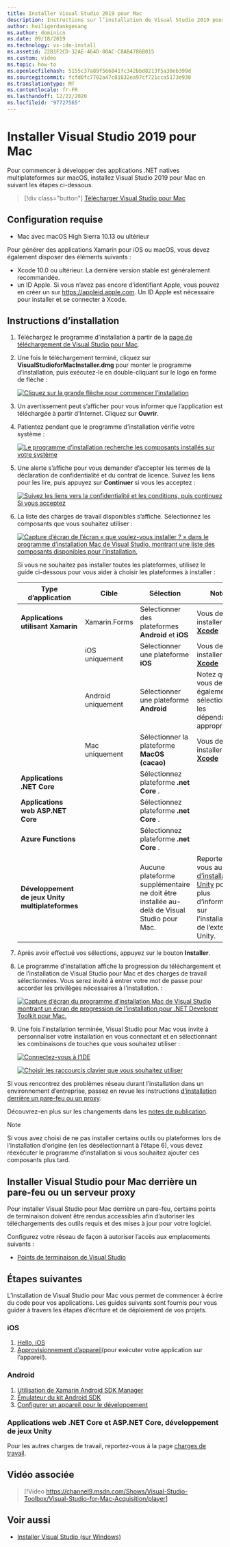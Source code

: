 ```yaml
---
title: Installer Visual Studio 2019 pour Mac
description: Instructions sur l’installation de Visual Studio 2019 pour Mac et des composants supplémentaires nécessaires pour le développement multiplateforme.
author: heiligerdankgesang
ms.author: dominicn
ms.date: 09/18/2019
ms.technology: vs-ide-install
ms.assetid: 22B1F2CD-32AE-464D-80AC-C8AB4786B015
ms.custom: video
ms.topic: how-to
ms.openlocfilehash: 5155c37a89f566841fc342bbd8213f5a38eb399d
ms.sourcegitcommit: fcfd0fc7702a47c81832ea97cf721cca5173e930
ms.translationtype: MT
ms.contentlocale: fr-FR
ms.lasthandoff: 12/22/2020
ms.locfileid: "97727565"
---
```

# <a name="install-visual-studio-2019-for-mac"></a>Installer Visual Studio 2019 pour Mac

Pour commencer à développer des applications .NET natives multiplateformes sur macOS, installez Visual Studio 2019 pour Mac en suivant les étapes ci-dessous.

 > [!div class="button"]
 > [Télécharger Visual Studio pour Mac](https://visualstudio.microsoft.com/vs/mac/)

## <a name="requirements"></a>Configuration requise

- Mac avec macOS High Sierra 10.13 ou ultérieur

Pour générer des applications Xamarin pour iOS ou macOS, vous devez également disposer des éléments suivants :

- Xcode 10.0 ou ultérieur. La dernière version stable est généralement recommandée.
- un ID Apple. Si vous n’avez pas encore d’identifiant Apple, vous pouvez en créer un sur https://appleid.apple.com. Un ID Apple est nécessaire pour installer et se connecter à Xcode.

## <a name="installation-instructions"></a>Instructions d’installation

1. Téléchargez le programme d’installation à partir de la [page de téléchargement de Visual Studio pour Mac](https://visualstudio.microsoft.com/vs/mac/).
2. Une fois le téléchargement terminé, cliquez sur **VisualStudioforMacInstaller.dmg** pour monter le programme d’installation, puis exécutez-le en double-cliquant sur le logo en forme de flèche :

    [![Cliquez sur la grande flèche pour commencer l’installation](media/install-installer-sml.png)](media/install-installer.png#lightbox)

3. Un avertissement peut s’afficher pour vous informer que l’application est téléchargée à partir d’Internet. Cliquez sur **Ouvrir**.
4. Patientez pendant que le programme d’installation vérifie votre système :

    [![Le programme d’installation recherche les composants installés sur votre système](media/install-checking-sml.png)](media/install-checking.png#lightbox)

5. Une alerte s’affiche pour vous demander d’accepter les termes de la déclaration de confidentialité et du contrat de licence. Suivez les liens pour les lire, puis appuyez sur **Continuer** si vous les acceptez :

    [![Suivez les liens vers la confidentialité et les conditions, puis continuez Si vous acceptez](media/install-privacy.png)](media/install-privacy.png#lightbox)

6. La liste des charges de travail disponibles s’affiche. Sélectionnez les composants que vous souhaitez utiliser :

    [![Capture d’écran de l’écran « que voulez-vous installer ? » dans le programme d’installation Mac de Visual Studio, montrant une liste des composants disponibles pour l’installation.](media/install-selection.png)](media/install-selection.png#lightbox)

   Si vous ne souhaitez pas installer toutes les plateformes, utilisez le guide ci-dessous pour vous aider à choisir les plateformes à installer :

   |Type d’application  |Cible  |Sélection  |Notes  |
   |---------|---------|---------|---------|
   |**Applications utilisant Xamarin**| Xamarin.Forms|Sélectionner des plateformes **Android** et **iOS** |Vous devez installer [ **Xcode**](https://developer.apple.com/xcode/) |
   ||iOS uniquement|Sélectionner une plateforme **iOS**|Vous devez installer [ **Xcode**](https://developer.apple.com/xcode/)|
   ||Android uniquement|Sélectionner une plateforme **Android**|Notez que vous devez également sélectionner les dépendances appropriées.|
   ||Mac uniquement|Sélectionner la plateforme **MacOS (cacao)**|Vous devez installer [ **Xcode**](https://developer.apple.com/xcode/)|
   |**Applications .NET Core**|         |Sélectionnez plateforme **.net Core** .|         |
   |**Applications web ASP.NET Core**|         |Sélectionnez plateforme **.net Core** .|         |
   |**Azure Functions**|         |Sélectionnez plateforme **.net Core** .|         |
   |**Développement de jeux Unity multiplateformes**|         |Aucune plateforme supplémentaire ne doit être installée au-delà de Visual Studio pour Mac.| Reportez-vous au [guide d’installation Unity](./setup-vsmac-tools-unity.md) pour plus d’informations sur l’installation de l’extension Unity.|

7. Après avoir effectué vos sélections, appuyez sur le bouton **Installer**.
8. Le programme d’installation affiche la progression du téléchargement et de l’installation de Visual Studio pour Mac et des charges de travail sélectionnées. Vous serez invité à entrer votre mot de passe pour accorder les privilèges nécessaires à l’installation. :

    [![Capture d’écran du programme d’installation Mac de Visual Studio montrant un écran de progression de l’installation pour .NET Developer Toolkit pour Mac.](media/installation-progress.png)](media/installation-progress.png#lightbox)

9. Une fois l’installation terminée, Visual Studio pour Mac vous invite à personnaliser votre installation en vous connectant et en sélectionnant les combinaisons de touches que vous souhaitez utiliser :

    [![Connectez-vous à l’IDE](media/ide-tour-2019-start-signin.png)](media/ide-tour-2019-start-signin.png#lightbox)

    [![Choisir les raccourcis clavier que vous souhaitez utiliser](media/ide-tour-2019-keyboard-shortcut.png)](media/ide-tour-2019-keyboard-shortcut.png#lightbox)

Si vous rencontrez des problèmes réseau durant l’installation dans un environnement d’entreprise, passez en revue les instructions [d’installation derrière un pare-feu ou un proxy](#install-visual-studio-for-mac-behind-a-firewall-or-proxy-server).

Découvrez-en plus sur les changements dans les [notes de publication](/visualstudio/releasenotes/vs2019-mac-relnotes).

> [!NOTE]
> Si vous avez choisi de ne pas installer certains outils ou plateformes lors de l’installation d’origine (en les désélectionnant à l’étape 6), vous devez réexécuter le programme d’installation si vous souhaitez ajouter ces composants plus tard.

## <a name="install-visual-studio-for-mac-behind-a-firewall-or-proxy-server"></a>Installer Visual Studio pour Mac derrière un pare-feu ou un serveur proxy

Pour installer Visual Studio pour Mac derrière un pare-feu, certains points de terminaison doivent être rendus accessibles afin d’autoriser les téléchargements des outils requis et des mises à jour pour votre logiciel.

Configurez votre réseau de façon à autoriser l’accès aux emplacements suivants :

- [Points de terminaison de Visual Studio](./install-behind-a-firewall-or-proxy-server.md)

## <a name="next-steps"></a>Étapes suivantes

L’installation de Visual Studio pour Mac vous permet de commencer à écrire du code pour vos applications. Les guides suivants sont fournis pour vous guider à travers les étapes d’écriture et de déploiement de vos projets.

### <a name="ios"></a>iOS

1. [Hello, iOS](https://developer.xamarin.com/guides/ios/getting_started/hello,_iOS/)
2. [Approvisionnement d’appareil](https://developer.xamarin.com/guides/ios/getting_started/installation/device_provisioning)(pour exécuter votre application sur l’appareil).

### <a name="android"></a>Android

1. [Utilisation de Xamarin Android SDK Manager](https://developer.xamarin.com/guides/android/getting_started/installation/android-sdk/?ide=xs)
2. [Émulateur du kit Android SDK](https://developer.xamarin.com/guides/android/getting_started/installation/android-emulator/)
4. [Configurer un appareil pour le développement](https://developer.xamarin.com/guides/android/getting_started/installation/set_up_device_for_development/)

### <a name="net-core-apps-aspnet-core-web-apps-unity-game-development"></a>Applications web .NET Core et ASP.NET Core, développement de jeux Unity

Pour les autres charges de travail, reportez-vous à la page [charges de travail](workloads.md).

## <a name="related-video"></a>Vidéo associée

> [!Video https://channel9.msdn.com/Shows/Visual-Studio-Toolbox/Visual-Studio-for-Mac-Acquisition/player]

## <a name="see-also"></a>Voir aussi

- [Installer Visual Studio (sur Windows)](/visualstudio/install/install-visual-studio)